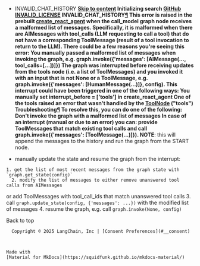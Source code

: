 - INVALID_CHAT_HISTORY **[Skip to content](#invalid_chat_history) Initializing search [GitHub](https://github.com/langchain-ai/langgraph) [INVALID_LICENSE](../INVALID_LICENSE/) [](https://github.com/langchain-ai/langgraph/edit/main/docs/docs/troubleshooting/errors/INVALID_CHAT_HISTORY.md) INVALID_CHAT_HISTORY[¶](#invalid_chat_history) This error is raised in the prebuilt [create_react_agent](https://langchain-ai.github.io/langgraph/reference/prebuilt/#langgraph.prebuilt.chat_agent_executor.create_react_agent) when the call_model graph node receives a malformed list of messages. Specifically, it is malformed when there are AIMessages with tool_calls (LLM requesting to call a tool) that do not have a corresponding ToolMessage (result of a tool invocation to return to the LLM). There could be a few reasons you're seeing this error: You manually passed a malformed list of messages when invoking the graph, e.g. graph.invoke({'messages': [AIMessage(..., tool_calls=[...])]}) The graph was interrupted before receiving updates from the tools node (i.e. a list of ToolMessages) and you invoked it with an input that is not None or a ToolMessage, e.g. graph.invoke({'messages': [HumanMessage(...)]}, config). This interrupt could have been triggered in one of the following ways: You manually set interrupt_before = ['tools'] in create_react_agent One of the tools raised an error that wasn't handled by the [ToolNode](https://langchain-ai.github.io/langgraph/reference/agents/#langgraph.prebuilt.tool_node.ToolNode) ("tools") Troubleshooting[¶](#troubleshooting) To resolve this, you can do one of the following: Don't invoke the graph with a malformed list of messages In case of an interrupt (manual or due to an error) you can: provide ToolMessages that match existing tool calls and call graph.invoke({'messages': [ToolMessage(...)]}). NOTE**: this will append the messages to the history and run the graph from the START node.

- manually update the state and resume the graph from the interrupt:

```
1. get the list of most recent messages from the graph state with `graph.get_state(config)`
  2. modify the list of messages to either remove unanswered tool calls from AIMessages

```

or add ToolMessages with tool_call_ids that match unanswered tool calls 3. call `graph.update_state(config, {'messages': ...})` with the modified list of messages 4. resume the graph, e.g. call `graph.invoke(None, config)`

  Back to top

      Copyright © 2025 LangChain, Inc | [Consent Preferences](#__consent)



    Made with
    [Material for MkDocs](https://squidfunk.github.io/mkdocs-material/)

[](https://langchain-ai.github.io/langgraphjs/)
[](https://github.com/langchain-ai/langgraph)
[](https://twitter.com/LangChainAI)